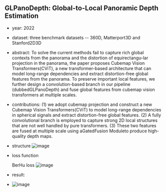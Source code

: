 ## GLPanoDepth: Global-to-Local Panoramic Depth Estimation

- year: 2022

- dataset: three benchmark datasets -- 360D, Matterport3D and Stanford2D3D

- abstract: To solve the current methods fail to capture rich global contexts from the panorama and  the distortion of equirectangu-lar projection in the panorama,
the paper proposes Cubemap Vision Transformers(CViT), a new transformer-based architecture that can model long-range dependencies and extract distortion-free global features from the panorama.
To preserve important local features, we further design a convolution-based branch in our pipeline (dubbedGLPanoDepth) and fuse global features from cubemap vision transformers at multiple scales.

- contributions:
(1) we adopt cubemap projection and construct a new Cubemap Vision Transformers(CViT) to model long-range dependencies in spherical signals and extract distortion-free global features.
(2) A fully convolutional branch is employed to capture strong 2D local structures that are not well handled by pure transformers.
(3) These two features are fused at multiple scale using aGatedFusion Moduleto produce high-quality depth maps.

- structure
![image](https://github.com/VLISLAB/360-DL-Survey/blob/main/Images/GLPanoDepth.png)

- loss function

  BerHu loss
  ![image](https://github.com/VLISLAB/360-DL-Survey/blob/main/Images/BerHuloss.png)

- result:
- ![image](https://github.com/VLISLAB/360-DL-Survey/blob/main/Images/GLPanoDepth_result.png)



